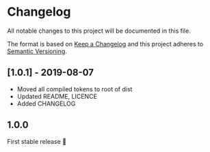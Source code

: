 # Changelog

All notable changes to this project will be documented in this file.

The format is based on [Keep a Changelog](http://keepachangelog.com/en/1.0.0/)
and this project adheres to [Semantic Versioning](http://semver.org/spec/v2.0.0.html).

## [1.0.1] - 2019-08-07

- Moved all compiled tokens to root of dist
- Updated README, LICENCE
- Added CHANGELOG

## 1.0.0

First stable release 🎉